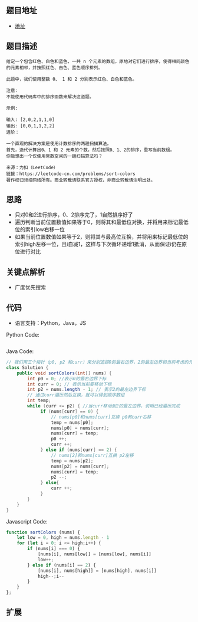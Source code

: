## 题目地址

- [地址](https://leetcode-cn.com/problems/sort-colors/)

## 题目描述

```
给定一个包含红色、白色和蓝色，一共 n 个元素的数组，原地对它们进行排序，使得相同颜色的元素相邻，并按照红色、白色、蓝色顺序排列。

此题中，我们使用整数 0、 1 和 2 分别表示红色、白色和蓝色。

注意:
不能使用代码库中的排序函数来解决这道题。

示例:

输入: [2,0,2,1,1,0]
输出: [0,0,1,1,2,2]
进阶：

一个直观的解决方案是使用计数排序的两趟扫描算法。
首先，迭代计算出0、1 和 2 元素的个数，然后按照0、1、2的排序，重写当前数组。
你能想出一个仅使用常数空间的一趟扫描算法吗？

来源：力扣（LeetCode）
链接：https://leetcode-cn.com/problems/sort-colors
著作权归领扣网络所有。商业转载请联系官方授权，非商业转载请注明出处。
```

## 思路
- 只对0和2进行排序，0、2排序完了，1自然排序好了
- 遍历判断当前位置数值如果等于0，则将其和最低位对换，并将用来标记最低位的索引low右移一位
- 如果当前位置数值如果等于2，则将其与最高位互换，并将用来标记最低位的索引high左移一位，且i自减1，这样与下次循环递增1抵消，从而保证i仍在原位进行对比

## 关键点解析

- 广度优先搜索

## 代码

- 语言支持：Python，Java，JS

Python Code:

```python

```

Java Code:

```java
// 我们用三个指针（p0, p2 和curr）来分别追踪0的最右边界，2的最左边界和当前考虑的元素。
class Solution {
    public void sortColors(int[] nums) {
        int p0 = 0; //表示0的最右边界下标
        int curr = 0; // 表示当前要移动下标
        int p2 = nums.length - 1; // 表示2的最左边界下标
        // 通过curr遍历然后互换，就可以得到顺序数组
        int temp;
        while (curr <= p2) { //当curr移动到2的最左边界，说明已经遍历完成
             if (nums[curr] == 0) {
                 // nums[p0]和nums[curr]互换 p0和curr右移
                 temp = nums[p0];
                 nums[p0] = nums[curr];
                 nums[curr] = temp;
                 p0 ++;
                 curr ++;
             } else if (nums[curr] == 2) {
                 // nums[2]和nums[curr]互换 p2左移
                 temp = nums[p2];
                 nums[p2] = nums[curr];
                 nums[curr] = temp;
                 p2 --;
             } else{
                 curr ++;
             }
        }
    }
}
```

Javascript Code:

```js
function sortColors (nums) {
    let low = 0, high = nums.length - 1
    for (let i = 0; i <= high;i++) {
        if (nums[i] === 0) {
            [nums[i], nums[low]] = [nums[low], nums[i]]
            low++;
        } else if (nums[i] == 2) {
            [nums[i], nums[high]] = [nums[high], nums[i]]
            high--;i--
        } 
    }
};
```

## 扩展
